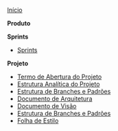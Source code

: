 ﻿[Início](/)

**Produto**

**Sprints**
* [Sprints](./docs/sprints/sprints.md)

**Projeto**
* [Termo de Abertura do Projeto](./docs/open-term-project.md)
* [Estrutura Analítica do Projeto](./docs/eap.md)
* [Estrutura de Branches e Padrões](./docs/branches-structure.md)
* [Documento de Arquitetura](./docs/architecture.md)
* [Documento de Visão](./docs/vision.md)
* [Estrutura de Branches e Padrões](./docs/branches-structure.md)
* [Folha de Estilo](./docs/style-sheet.md)
